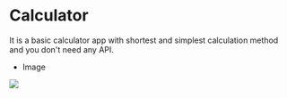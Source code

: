 # Calculator

It is a basic calculator app with shortest and simplest calculation method and you don't need any API.
 
* Image  
  
![](snapshots/1.png)